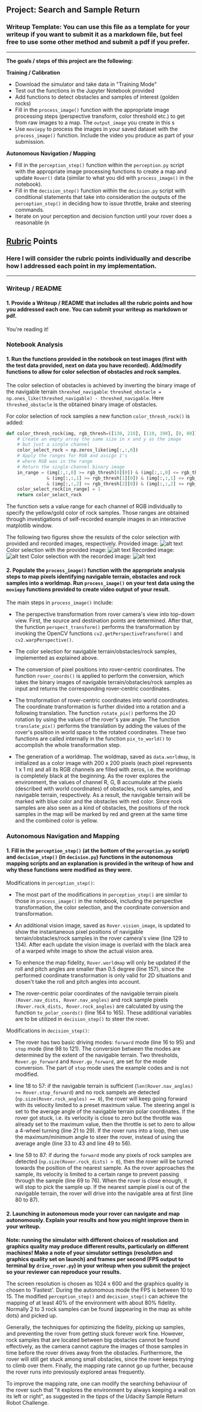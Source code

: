 ## Project: Search and Sample Return
### Writeup Template: You can use this file as a template for your writeup if you want to submit it as a markdown file, but feel free to use some other method and submit a pdf if you prefer.

---


**The goals / steps of this project are the following:**  

**Training / Calibration**  

* Download the simulator and take data in "Training Mode"
* Test out the functions in the Jupyter Notebook provided
* Add functions to detect obstacles and samples of interest (golden rocks)
* Fill in the `process_image()` function with the appropriate image processing steps (perspective transform, color threshold etc.) to get from raw images to a map.  The `output_image` you create in this s
* Use `moviepy` to process the images in your saved dataset with the `process_image()` function.  Include the video you produce as part of your submission.

**Autonomous Navigation / Mapping**

* Fill in the `perception_step()` function within the `perception.py` script with the appropriate image processing functions to create a map and update `Rover()` data (similar to what you did with `process_image()` in the notebook). 
* Fill in the `decision_step()` function within the `decision.py` script with conditional statements that take into consideration the outputs of the `perception_step()` in deciding how to issue throttle, brake and steering commands. 
* Iterate on your perception and decision function until your rover does a reasonable (n

[image1]: ./calibration_images/example_rock1.jpg
[image2]: ./output/warped_threshed_provided_data.jpg
[image3]: ./calibration_images/example_rock_recorded.jpg
[image4]: ./output/warped_threshed_recorded_data.jpg
[image5]: ./warped_threshed_rock.jpg 

## [Rubric](https://review.udacity.com/#!/rubrics/916/view) Points
### Here I will consider the rubric points individually and describe how I addressed each point in my implementation.  

---
### Writeup / README

#### 1. Provide a Writeup / README that includes all the rubric points and how you addressed each one.  You can submit your writeup as markdown or pdf.  

You're reading it!

### Notebook Analysis
#### 1. Run the functions provided in the notebook on test images (first with the test data provided, next on data you have recorded). Add/modify functions to allow for color selection of obstacles and rock samples.
The color selection of obstacles is achieved by inverting the binary image of the navigable terrain `threshed_navigable`: `threshed_obstacle = np.ones_like(threshed_navigable) - threshed_navigable`. Here `threshed_obstacle` is the obtained binary image of obstacles.

For color selection of rock samples a new function `color_thresh_rock()` is added:
```python
def color_thresh_rock(img, rgb_thresh=([130, 210], [110, 190], [0, 80])):
    # Create an empty array the same size in x and y as the image 
    # but just a single channel
    color_select_rock = np.zeros_like(img[:,:,0])
    # Apply the ranges for RGB and assign 1's 
    # where RGB was in the range
    # Return the single-channel binary image
    in_range = (img[:,:,0] >= rgb_thresh[0][0]) & (img[:,:,0] <= rgb_thresh[0][1]) \
               & (img[:,:,1] >= rgb_thresh[1][0]) & (img[:,:,1] <= rgb_thresh[1][1]) \
               & (img[:,:,2] >= rgb_thresh[2][0]) & (img[:,:,2] <= rgb_thresh[2][1])
    color_select_rock[in_range] = 1
    return color_select_rock
```
The function sets a value range for each channel of RGB individually to specify the yellow/gold color of rock samples. Those ranges are obtained through investigations of self-recorded example images in an interactive matplotlib window.

The following two figures show the resulsts of the color selection with provided and recorded images, respectively.
Provided image:
![alt text][image1]
Color selection with the provided image:
![alt text][image2]
Recorded image:
![alt text][image3]
Color selection with the recorded image:
![alt text][image4]

#### 2. Populate the `process_image()` function with the appropriate analysis steps to map pixels identifying navigable terrain, obstacles and rock samples into a worldmap.  Run `process_image()` on your test data using the `moviepy` functions provided to create video output of your result. 
The main steps in `process_image()` include:
* The perspective transformation from rover camera's view into top-down view. First, the source and destination points are determined. After that, the function `perspect_transform()` performs the transformation by invoking the OpenCV functions `cv2.getPerspectiveTransform()` and `cv2.warpPerspective()`.

* The color selection for navigable terrain/obstacles/rock samples, implemented as explained above.

* The conversion of pixel positions into rover-centric coordinates. The function `rover_coords()` is applied to perform the conversion, which takes the binary images of navigable terrain/obstacles/rock samples as input and returns the corresponding rover-centric coordinates.

* The trnsformation of rover-centric coordinates into world coordinates. The coordinate transformation is further divided into a rotation and a following translation. The function `rotate_pix()` performs the 2D rotation by using the values of the rover's yaw angle. The function `translate_pix()` performs the translation by adding the values of the rover's position in world space to the rotated coordinates. These two functions are called internally in the function `pix_to_world()` to accomplish the whole transformation step.

* The generation of a worldmap. The woldmap, saved as `data.worldmap`, is initialized as a color image with 200 x 200 pixels (each pixel represents 1 x 1 m) and all its RGB channels are filled with zeros, i.e. the worldmap is completely black at the beginning. As the rover explores the environment, the values of channel R, G, B accumulate at the pixels (described with world coordinates) of obstacles, rock samples, and navigable terrain, respectively. As a result, the navigable terrain will be marked with blue color and the obstacles with red color. Since rock samples are also seen as a kind of obstacles, the positions of the rock samples in the map will be marked by red and green at the same time and the combined color is yellow.

### Autonomous Navigation and Mapping

#### 1. Fill in the `perception_step()` (at the bottom of the `perception.py` script) and `decision_step()` (in `decision.py`) functions in the autonomous mapping scripts and an explanation is provided in the writeup of how and why these functions were modified as they were.
Modifications in `perception_step()`:
* The most part of the modifications in `perception_step()` are similar to those in `process_image()` in the notebook, including the perspective transformation, the color selection, and the coordinate conversion and transformation. 

* An additional vision image, saved as `Rover.vision_image`, is updated to show the instantaneous pixel positions of navigable terrain/obstacles/rock samples in the rover camera's view (line 129 to 134). After each update the vision image is overlaid with the black area of a warped white image to show the actual vision area. 

* To enhence the map fidelity, `Rover.worldmap` will only be updated if the roll and pitch angles are smaller than 0.5 degree (line 157), since the performed coordinate transformation is only valid for 2D situations and dosen't take the roll and pitch angles into account.

* The rover-centric polar coordinates of the navigable terrain pixels `(Rover.nav_dists, Rover.nav_angles)` and rock sample pixels `(Rover.rock_dists, Rover.rock_angles)` are calculated by using the function `to_polar_coords()` (line 164 to 165). These additional variables are to be utilized in `decision_step()` to steer the rover.

Modifications in `decision_step()`:
* The rover has two basic driving modes: `forward` mode (line 16 to 95) and `stop` mode (line 98 to 121). The conversion between the modes are determined by the extent of the navigable terrain. Two thresholds, `Rover.go_forward` and `Rover.go_forward`, are set for the mode conversion. The part of `stop` mode uses the example codes and is not modified.

* line 18 to 57: if the navigable terrain is sufficient (`len(Rover.nav_angles) >= Rover.stop_forward`) and no rock sampels are detected (`np.size(Rover.rock_angles) == 0`), the rover will keep going forward with its velocity limited to a preset maximum value. The steering angel is set to the average angle of the navigable terrain polar coordinates. If the rover got stuck, i.e. its verlocity is close to zero but the throttle was already set to the maximum value, then the throttle is set to zero to allow a 4-wheel turning (line 21 to 29). If the rover runs into a loop, then use the maximum/minimum angle to steer the rover, instead of using the average angle (line 33 to 43 and line 49 to 56).

* line 59 to 87: if during the `forward` mode any pixels of rock samples are detected (`np.size(Rover.rock_dists) > 0`), then the rover will be turned towards the position of the nearest sample. As the rover approaches the sample, its velocity is limited to a certain range to prevent passing through the sample (line 69 to 76). When the rover is close enough, it will stop to pick the sample up. If the nearest sample pixel is out of the navigable terrain, the rover will drive into the navigable area at first (line 80 to 87).

#### 2. Launching in autonomous mode your rover can navigate and map autonomously.  Explain your results and how you might improve them in your writeup.  

**Note: running the simulator with different choices of resolution and graphics quality may produce different results, particularly on different machines!  Make a note of your simulator settings (resolution and graphics quality set on launch) and frames per second (FPS output to terminal by `drive_rover.py`) in your writeup when you submit the project so your reviewer can reproduce your results.**

The screen resolution is chosen as 1024 x 600 and the graphics quality is chosen to 'Fastest'. During the autonomous mode the FPS is between 10 to 15. The modified `perception_step()` and `decision_step()` can achieve the mapping of at least 40% of the environment with about 80% fidelity. Normally 2 to 3 rock samples can be found (appearing in the map as white dots) and picked up.

Generally, the techniques for optimizing the fidelity, picking up samples, and preventing the rover from getting stuck forever work fine. However, rock samples that are located between big obstacles cannot be found effectively, as the camera cannot capture the images of those samples in time before the rover drives away from the obstacles. Furthermore, the rover will still get stuck among small obstacles, since the rover keeps trying to climb over them. Finally, the mapping rate cannot go up further, because the rover runs into previously explored areas frequently.

To improve the mapping rate, one can modify the searching behaviour of the rover such that "it explores the environment by always keeping a wall on its left or right", as suggested in the tipps of the Udacity Sample Return Robot Challenge.

